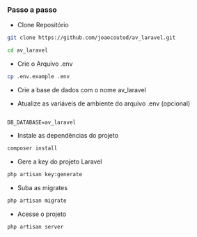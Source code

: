 ### Passo a passo
* Clone Repositório
```sh
git clone https://github.com/joaocoutod/av_laravel.git

```
```sh
cd av_laravel
```

* Crie o Arquivo .env
```sh
cp .env.example .env
```

* Crie a base de dados com o nome av_laravel

* Atualize as variáveis de ambiente do arquivo .env (opcional)
```dosini

DB_DATABASE=av_laravel

```

* Instale as dependências do projeto
```sh
composer install
```


* Gere a key do projeto Laravel
```sh
php artisan key:generate
```

* Suba as migrates
```sh
php artisan migrate
```

* Acesse o projeto
```sh
php artisan server
```
